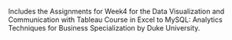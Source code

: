 Includes the Assignments for Week4 for the Data Visualization and Communication with Tableau Course in Excel to MySQL: Analytics Techniques for Business Specialization by Duke University.
